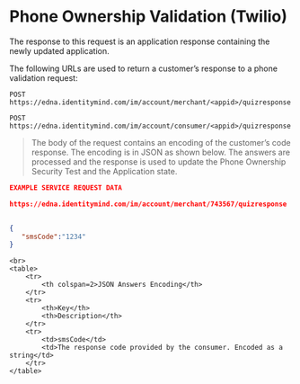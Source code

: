 # Phone Ownership Validation (Twilio)

The response to this request is an application response containing the newly updated application.

The following URLs are used to return a customer’s response to a phone validation request:

`POST https://edna.identitymind.com/im/account/merchant/<appid>/quizresponse`

`POST https://edna.identitymind.com/im/account/consumer/<appid>/quizresponse`

> The body of the request contains an encoding of the customer’s code response. The encoding is in JSON as shown below. The answers are processed and the response is used to update the Phone Ownership Security Test and the Application state.

```json
EXAMPLE SERVICE REQUEST DATA

https://edna.identitymind.com/im/account/merchant/743567/quizresponse


{
   "smsCode":"1234"
}
```
	<br>
	<table>
		<tr>
			<th colspan=2>JSON Answers Encoding</th>
		</tr>
		<tr>
			<th>Key</th>
			<th>Description</th>
		</tr>
		<tr>
			<td>smsCode</td>
			<td>The response code provided by the consumer. Encoded as a string</td>
		</tr>
	</table>
